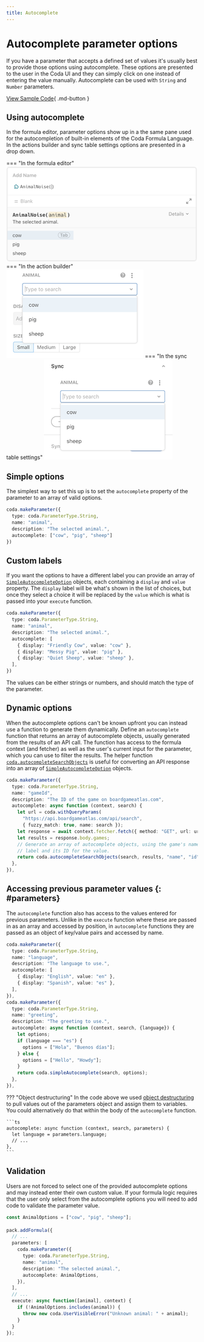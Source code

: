 ```yaml
---
title: Autocomplete
---
```


# Autocomplete parameter options

If you have a parameter that accepts a defined set of values it's usually best to provide those options using autocomplete. These options are presented to the user in the Coda UI and they can simply click on one instead of entering the value manually. Autocomplete can be used with `String` and `Number` parameters.

[View Sample Code][samples]{ .md-button }


## Using autocomplete

In the formula editor, parameter options show up in a the same pane used for the autocompletion of built-in elements of the Coda Formula Language. In the actions builder and sync table settings options are presented in a drop down.

=== "In the formula editor"
    <img src="../../../../images/autocomplete_formula.png" srcset="../../../../images/autocomplete_formula_2x.png 2x" class="screenshot" alt="Autocomplete in the formula editor">
=== "In the action builder"
    <img src="../../../../images/autocomplete_action.png" srcset="../../../../images/autocomplete_action_2x.png 2x" class="screenshot" alt="Autocomplete in the action builder">
=== "In the sync table settings"
    <img src="../../../../images/autocomplete_sync.png" srcset="../../../../images/autocomplete_sync_2x.png 2x" class="screenshot" alt="Autocomplete in the sync table settings">


## Simple options

The simplest way to set this up is to set the `autocomplete` property of the parameter to an array of valid options.

```ts
coda.makeParameter({
  type: coda.ParameterType.String,
  name: "animal",
  description: "The selected animal.",
  autocomplete: ["cow", "pig", "sheep"]
})
```


## Custom labels

If you want the options to have a different label you can provide an array of [`SimpleAutocompleteOption`][SimpleAutocompleteOption] objects, each containing a `display` and `value` property. The `display` label will be what's shown in the list of choices, but once they select a choice it will be replaced by the `value` which is what is passed into your `execute` function.

```ts
coda.makeParameter({
  type: coda.ParameterType.String,
  name: "animal",
  description: "The selected animal.",
  autocomplete: [
    { display: "Friendly Cow", value: "cow" },
    { display: "Messy Pig", value: "pig" },
    { display: "Quiet Sheep", value: "sheep" },
  ],
})
```

The values can be either strings or numbers, and should match the type of the parameter.


## Dynamic options

When the autocomplete options can't be known upfront you can instead use a function to generate them dynamically. Define an `autocomplete` function that returns an array of autocomplete objects, usually generated from the results of an API call. The function has access to the formula context (and fetcher) as well as the user's current input for the parameter, which you can use to filter the results. The helper function [`coda.autocompleteSearchObjects`][autocompleteSearchObjects] is useful for converting an API response into an array of [`SimpleAutocompleteOption`][SimpleAutocompleteOption] objects.

```ts
coda.makeParameter({
  type: coda.ParameterType.String,
  name: "gameId",
  description: "The ID of the game on boardgameatlas.com",
  autocomplete: async function (context, search) {
    let url = coda.withQueryParams(
      "https://api.boardgameatlas.com/api/search",
      { fuzzy_match: true, name: search });
    let response = await context.fetcher.fetch({ method: "GET", url: url });
    let results = response.body.games;
    // Generate an array of autocomplete objects, using the game's name as the
    // label and its ID for the value.
    return coda.autocompleteSearchObjects(search, results, "name", "id");
  },
}),
```


## Accessing previous parameter values {: #parameters}

The `autocomplete` function also has access to the values entered for previous parameters. Unlike in the `execute` function where these are passed in as an array and accessed by position, in `autocomplete` functions they are passed as an object of key/value pairs and accessed by name.

```ts
coda.makeParameter({
  type: coda.ParameterType.String,
  name: "language",
  description: "The language to use.",
  autocomplete: [
    { display: "English", value: "en" },
    { display: "Spanish", value: "es" },
  ],
}),
coda.makeParameter({
  type: coda.ParameterType.String,
  name: "greeting",
  description: "The greeting to use.",
  autocomplete: async function (context, search, {language}) {
    let options;
    if (language === "es") {
      options = ["Hola", "Buenos días"];
    } else {
      options = ["Hello", "Howdy"];
    }
    return coda.simpleAutocomplete(search, options);
  },
}),
```

??? "Object destructuring"
    In the code above we used [object destructuring][destructuring_assignment] to pull values out of the parameters object and assign them to variables. You could alternatively do that within the body of the `autocomplete` function.

    ```ts
    autocomplete: async function (context, search, parameters) {
      let language = parameters.language;
      // ...
    },
    ```



## Validation

Users are not forced to select one of the provided autocomplete options and may instead enter their own custom value. If your formula logic requires that the user only select from the autocomplete options you will need to add code to validate the parameter value.

```ts
const AnimalOptions = ["cow", "pig", "sheep"];

pack.addFormula({
  // ...
  parameters: [
    coda.makeParameter({
      type: coda.ParameterType.String,
      name: "animal",
      description: "The selected animal.",
      autocomplete: AnimalOptions,
    }),
  ],
  // ...
  execute: async function([animal], context) {
    if (!AnimalOptions.includes(animal)) {
      throw new coda.UserVisibleError("Unknown animal: " + animal);
    }
  }
});
```


[samples]: ../../../samples/topic/autocomplete.md
[destructuring_assignment]: https://developer.mozilla.org/en-US/docs/Web/JavaScript/Reference/Operators/Destructuring_assignment
[SimpleAutocompleteOption]: ../../../reference/sdk/interfaces/core.SimpleAutocompleteOption.md
[autocompleteSearchObjects]: ../../../reference/sdk/functions/core.autocompleteSearchObjects.md
